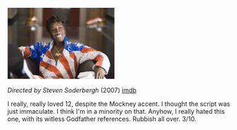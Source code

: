 <!--
.. title: Ocean's 13
.. slug: oceans13
.. date: 2007-07-22 00:33:56-05:00
.. tags: Movies
.. link: 
.. description: 
.. type: text
-->


![Don Cheadle in Ocean's 13](/files/2007/07/oceans13.jpg)

*Directed by Steven Soderbergh* (2007)
[imdb](http://imdb.com/title/tt0496806/)

I really, really loved 12, despite the Mockney accent. I thought the
script was just immaculate. I think I'm in a minority on that. Anyhow, I
really hated this one, with its witless Godfather references. Rubbish
all over. 3/10.